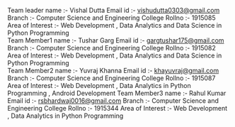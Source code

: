 Team leader name :- Vishal Dutta
  Email id :- vishudutta0303@gmail.com
  Branch :- Computer Science and Engineering
  College Rollno :- 1915085
  Area of Interest :- Web Development , Data Analytics and Data Science in Python Programming  
Team Member1 name :- Tushar Garg
  Email id :- gargtushar175@gmail.com
  Branch :- Computer Science and Engineering
  College Rollno :- 1915082
  Area of Interest :- Web Development , Data Analytics and Data Science in Python Programming   
Team Member2 name :- Yuvraj Khanna
  Email id :- khayuvraj@gmail.com
  Branch :- Computer Science and Engineering
  College Rollno :- 1915087
  Area of Interest :- Web Development , Data Analytics in Python Programming , Android Development
Team Member3 name :- Rahul Kumar
  Email id :- rsbhardwaj0016@gmail.com
  Branch :- Computer Science and Engineering
  College Rollno :- 1915344
  Area of Interest :- Web Development , Data Analytics in Python Programming   
